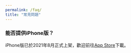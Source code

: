 ```yaml
---
permalink: /faq/
title: "常見問題"
---
```


### 能否提供iPhone版？
iPhone版已於2021年8月正式上架，歡迎前往[App Store](https://apps.apple.com/us/app/transtaiwan/id1574165408?ign-itsct=apps_box_badge&ign-itscg=30200)下載。